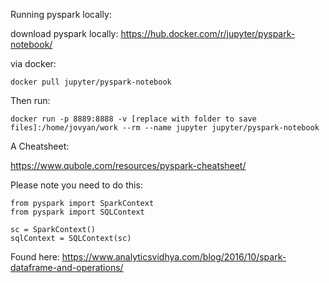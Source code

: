 Running pyspark locally:

download pyspark locally: https://hub.docker.com/r/jupyter/pyspark-notebook/

via docker:

`docker pull jupyter/pyspark-notebook`

Then run:

`docker run -p 8889:8888 -v [replace with folder to save files]:/home/jovyan/work --rm --name jupyter jupyter/pyspark-notebook`


A Cheatsheet: 

https://www.qubole.com/resources/pyspark-cheatsheet/

Please note you need to do this:

```
from pyspark import SparkContext
from pyspark import SQLContext

sc = SparkContext()
sqlContext = SQLContext(sc)
```

Found here: https://www.analyticsvidhya.com/blog/2016/10/spark-dataframe-and-operations/
